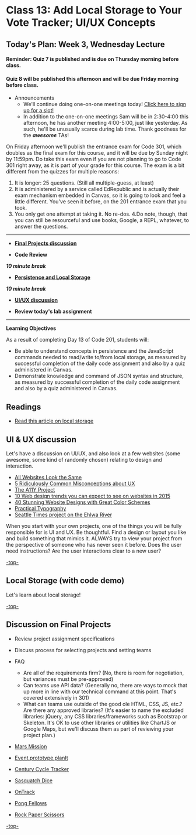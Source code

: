 # Class 13: Add Local Storage to Your Vote Tracker; UI/UX Concepts

<a id="top"></a>
## Today's Plan: Week 3, Wednesday Lecture

#### Reminder: Quiz 7 is published and is due on Thursday morning before class.
#### Quiz 8 will be published this afternoon and will be due Friday morning before class.

- Announcements
  - We'll continue doing one-on-one meetings today! [Click here to sign up for a slot!](https://sam-201d23.youcanbook.me)
  - In addition to the one-on-one meetings Sam will be in 2:30-4:00 this afternoon, he has another meeting 4:00-5:00, just like yesterday. As such, he'll be unusually scarce during lab time. Thank goodness for the ***awesome*** TAs!
  
On Friday afternoon we'll publish the entrance exam for Code 301, which doubles as the final exam for this course, and it will be due by Sunday night by 11:59pm. Do take this exam even if you are not planning to go to Code 301 right away, as it is part of your grade for this course. The exam is a bit different from the quizzes for multiple reasons:

1. It is longer: 25 questions. (Still all multiple-guess, at least)
2. It is administered by a service called EdRepublic and is actually their exam mechanism embedded in Canvas, so it is going to look and feel a little different. You've seen it before, on the 201 entrance exam that you took.
3. You only get one attempt at taking it. No re-dos.
4.Do note, though, that you can still be resourceful and use books, Google, a REPL, whatever, to answer the questions.

---

- **[Final Projects discussion](#projects)**

- **Code Review**

***10 minute break***

- **[Persistence and Local Storage](#ls)**

***10 minute break***

- **[UI/UX discussion](#uiux)**

- **Review today's lab assignment**

---

**Learning Objectives**

As a result of completing Day 13 of Code 201, students will:

- Be able to understand concepts in persistence and the JavaScript commands needed to read/write to/from local storage, as measured by successful completion of the daily code assignment and also by a quiz administered in Canvas.
- Demonstrate knowledge and command of JSON syntax and structure, as measured by successful completion of the daily code assignment and also by a quiz administered in Canvas.

## Readings

- [Read this article on local storage](http://diveintohtml5.info/storage.html)

<a id="uiux"></a>
## UI & UX discussion

Let's have a discussion on UI/UX, and also look at a few websites (some awesome, some kind of randomly chosen) relating to design and interaction.

- [All Websites Look the Same](http://www.zeldman.com/2015/09/10/all-websites-look-the-same/)
- [5 Ridiculously Common Misconceptions about UX](https://www.sitepoint.com/5-ridiculously-common-misconceptions-about-ux/)
- [The A11Y Project](http://a11yproject.com/)
- [10 Web design trends you can expect to see on websites in 2015](http://thenextweb.com/dd/2015/01/02/10-web-design-trends-can-expect-see-2015/)
- [40 Stunning Website Designs with Great Color Schemes](http://www.onextrapixel.com/2013/10/25/40-stunning-website-designs-with-great-color-schemes/)
- [Practical Typography](http://practicaltypography.com/)
- [Seattle Times project on the Ehlwa River](https://github.com/seattletimes/elwha)

When you start with your own projects, one of the things you will be fully responsible for is UI and UX. Be thoughtful. Find a design or layout you like and build something that mimics it. ALWAYS try to view your project from the perspective of someone who has never seen it before. Does the user need instructions? Are the user interactions clear to a new user?

[-top-](#top)

<a id="ls"></a>
## Local Storage (with code demo)

Let's learn about local storage!

[-top-](#top)

<a id="Projects"></a>
## Discussion on Final Projects

- Review project assignment specifications
- Discuss process for selecting projects and setting teams
- FAQ
  - Are all of the requirements firm? (No, there is room for negotiation, but variances must be pre-approved)
  - Can teams use API data? (Generally no, there are ways to mock that up more in line with our  technical command at this point. That's covered extensively in 301)
  - What can teams use outside of the good ole HTML, CSS, JS, etc.? Are there any approved libraries? (It's easier to name the excluded libraries: jQuery, any CSS libraries/frameworks such as Bootstrap or Skeleton. It's OK to use other libraries or utilities like ChartJS or Google Maps, but we'll discuss them as part of reviewing your project plan.)

- [Mars Mission](https://abdih17.github.io/Mars-Mission/index.html)
- [Event.prototype.planIt](http://eventprotoplanit.com/)
- [Century Cycle Tracker](https://chaimaebettah.github.io/finalProject201/)
- [Sasquatch Dice](http://mmailman.github.io/dice-game/)
- [OnTrack](http://jeffgebhardt.github.io/on-track/)
- [Pong Fellows](https://shaallfar.github.io/PongFellows/)
- [Rock Paper Scissors](https://jmalesh.github.io/final-project/)


[-top-](#top)

